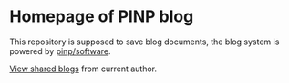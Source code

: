 Homepage of PINP blog
=====================

This repository is supposed to save blog documents, the blog system is powered by [pinp/software](../software/README.md).

<a target="_blank" href="https://www.pinp.me/software/pages/blogger/gh_jump.action">View shared blogs</a> from current author.
